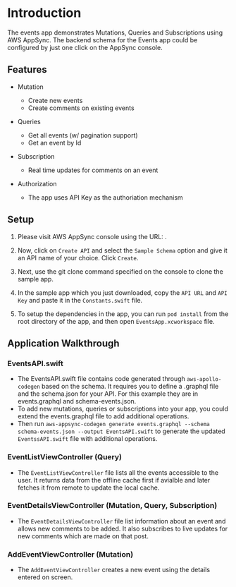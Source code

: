 # Introduction

The events app demonstrates Mutations, Queries and Subscriptions using AWS AppSync. The backend schema for the Events app could be configured by just one click on the AppSync console.

## Features

- Mutation
  - Create new events
  - Create comments on existing events

- Queries
  - Get all events (w/ pagination support)
  - Get an event by Id

- Subscription
  - Real time updates for comments on an event

- Authorization
  - The app uses API Key as the authoriation mechanism

## Setup

1. Please visit AWS AppSync console using the URL: <INSERT URL HERE>. 

2. Now, click on `Create API` and select the `Sample Schema` option and give it an API name of your choice. Click `Create`.

3. Next, use the git clone command specified on the console to clone the sample app.

4. In the sample app which you just downloaded, copy the `API URL` and `API Key` and paste it in the `Constants.swift` file.

5. To setup the dependencies in the app, you can run `pod install` from the root directory of the app, and then open `EventsApp.xcworkspace` file.

## Application Walkthrough

### EventsAPI.swift

- The EventsAPI.swift file contains code generated through `aws-apollo-codegen` based on the schema. It requires you to define a .graphql file and the schema.json for your API. For this example they are in events.graphql and schema-events.json.
- To add new mutations, queries or subscriptions into your app, you could extend the events.graphql file to add additional operations.
- Then run `aws-appsync-codegen generate events.graphql --schema schema-events.json --output EventsAPI.swift` to generate the updated `EventssAPI.swift` file with additional operations.

### EventListViewController (Query)

- The `EventListViewController` file lists all the events accessible to the user. It returns data from the offline cache first if avialble and later fetches it from remote to update the local cache.

### EventDetailsViewController (Mutation, Query, Subscription)

- The `EventDetailsViewController` file list information about an event and allows new comments to be added. It also subscribes to live updates for new comments which are made on that post.

### AddEventViewController (Mutation)

- The `AddEventViewController` creates a new event using the details entered on screen. 

